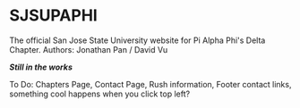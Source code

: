 # SJSUPAPHI

The official San Jose State University website for Pi Alpha Phi's Delta Chapter.
Authors: Jonathan Pan / David Vu

***Still in the works***

To Do: Chapters Page, Contact Page, Rush information, Footer contact links, something cool happens when you click top left?
